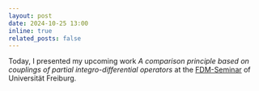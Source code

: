 ```yaml
---
layout: post
date: 2024-10-25 13:00
inline: true
related_posts: false
---
```


Today, I presented my upcoming work *A comparison principle based on couplings of partial integro-differential operators* at the [FDM-Seminar](https://www.fdm.uni-freiburg.de/seminar/2024-10-23) of Universität Freiburg.